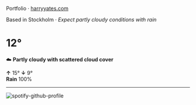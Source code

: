 Portfolio · [harryyates.com](https://harryyates.com)

<!-- WEATHER_START -->
Based in Stockholm · *Expect partly cloudy conditions with rain*

# 12°
☁️ **Partly cloudy with scattered cloud cover**

**↑** 15° **↓** 9°  
**Rain** 100%

---
<!-- WEATHER_END -->

<p align="left">
  <a>
    <img src="https://spotify-github-profile.kittinanx.com/api/view?uid=bigbello&cover_image=true&theme=natemoo-re&show_offline=true&background_color=121212&interchange=false&bar_color=53b14f&bar_color_cover=false" alt="spotify-github-profile">
  </a>
</p>